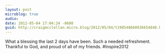 ```yaml
---
layout: post
microblog: true
audio: 
date: 2012-05-04 17:04:24 -0600
guid: http://craigmcclellan.micro.blog/2012/05/04/t198548660936654848.html
---
```

What a blessing the last 2 days have been. Such a needed refreshment. Thankful to God, and proud of all of my friends. #Inspire2012
